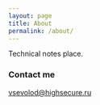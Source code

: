 ```yaml
---
layout: page
title: About
permalink: /about/
---
```


Technical notes place.

### Contact me

[vsevolod@highsecure.ru](mailto:vsevolod@highsecure.ru)
